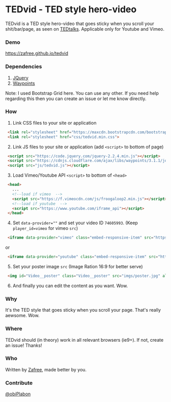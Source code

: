 # TEDvid - TED style hero-video

TEDvid is a TED style hero-video that goes sticky when you scroll your shit/bar/page, as seen on [TEDtalks](https://www.ted.com/talks/elon_musk_the_mind_behind_tesla_spacex_solarcity). Applicable only for Youtube and Vimeo.

### Demo
https://zafree.github.io/tedvid

### Dependencies

1. [JQuery](https://code.jquery.com/jquery-2.2.4.min.js)
2. [Waypoints](https://cdnjs.cloudflare.com/ajax/libs/waypoints/3.1.1/jquery.waypoints.min.js)

Note:
I used Bootstrap Grid here. You can use any other. If you need help regarding this then you can create an issue or let me know directly.

### How

1. Link CSS files to your site or application

  ```html
   <link rel="stylesheet" href="https://maxcdn.bootstrapcdn.com/bootstrap/3.3.6/css/bootstrap.min.css">
   <link rel="stylesheet" href="css/tedvid.min.css">
  ```

2. Link JS files to your site or application (add `<script>` to bottom of page)

  ```html
   <script src="https://code.jquery.com/jquery-2.2.4.min.js"></script>
   <script src="https://cdnjs.cloudflare.com/ajax/libs/waypoints/3.1.1/jquery.waypoints.min.js"></script>
   <script src="js/tedvid.js"></script>
  ```

3. Load Vimeo/Youtube API `<script>` to bottom of `<head>`

  ```html
   <head>
     ...
     <!--load if vimeo  -->
     <script src="https://f.vimeocdn.com/js/froogaloop2.min.js"></script>
     <!--load if youtube  -->
     <script src="https://www.youtube.com/iframe_api"></script>
   </head>
  ```


4. Set `data-provider=""` and set your video ID `74605993`. (Keep `player_id=vimeo` for vimeo `src`)

  ```html
   <iframe data-provider="vimeo" class="embed-responsive-item" src="https://player.vimeo.com/video/74605993?api=1&player_id=vimeo" webkitallowfullscreen mozallowfullscreen allowfullscreen></iframe>
  ```
  or
  ```html
   <iframe data-provider="youtube" class="embed-responsive-item" src="https://www.youtube.com/embed/7d16CpWp-ok?enablejsapi=1&html5=1&showinfo=0&rel=0&autohide=0" webkitallowfullscreen mozallowfullscreen allowfullscreen></iframe>
  ```

5. Set your poster image `src` (Image Ration 16:9 for better serve)

  ```html
   <img id="Video__poster" class="Video__poster" src="imgs/poster.jpg" alt="..." />
  ```

6. And finally you can edit the content as you want. Wow.


### Why

It's the TED style that goes sticky when you scroll your page. That's really aewsome. Wow.


### Where

TEDvid should (in theory) work in all relevant browsers (ie9+). If not, create an issue! Thanks!


### Who

Written by <a href="http://zafree.github.io/">Zafree</a>, made better by you.

### Contribute

[@obiPlabon](https://github.com/obiplabon)
